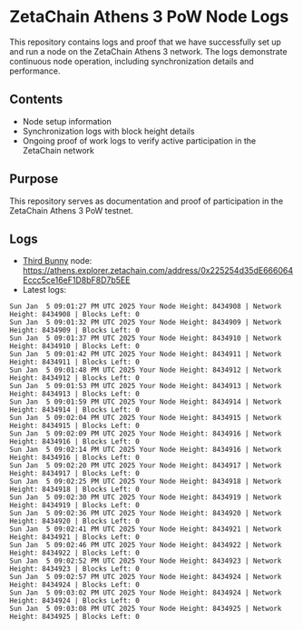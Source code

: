 # ZetaChain Athens 3 PoW Node Logs
This repository contains logs and proof that we have successfully set up and run a node on the ZetaChain Athens 3 network. The logs demonstrate continuous node operation, including synchronization details and performance.

## Contents
- Node setup information
- Synchronization logs with block height details
- Ongoing proof of work logs to verify active participation in the ZetaChain network

## Purpose
This repository serves as documentation and proof of participation in the ZetaChain Athens 3 PoW testnet.

## Logs

- [Third Bunny](https://thirdbunny.xyz/) node: https://athens.explorer.zetachain.com/address/0x225254d35dE666064Eccc5ce16eF1D8bF8D7b5EE
- Latest logs:
```
Sun Jan  5 09:01:27 PM UTC 2025 Your Node Height: 8434908 | Network Height: 8434908 | Blocks Left: 0
Sun Jan  5 09:01:32 PM UTC 2025 Your Node Height: 8434909 | Network Height: 8434909 | Blocks Left: 0
Sun Jan  5 09:01:37 PM UTC 2025 Your Node Height: 8434910 | Network Height: 8434910 | Blocks Left: 0
Sun Jan  5 09:01:42 PM UTC 2025 Your Node Height: 8434911 | Network Height: 8434911 | Blocks Left: 0
Sun Jan  5 09:01:48 PM UTC 2025 Your Node Height: 8434912 | Network Height: 8434912 | Blocks Left: 0
Sun Jan  5 09:01:53 PM UTC 2025 Your Node Height: 8434913 | Network Height: 8434913 | Blocks Left: 0
Sun Jan  5 09:01:59 PM UTC 2025 Your Node Height: 8434914 | Network Height: 8434914 | Blocks Left: 0
Sun Jan  5 09:02:04 PM UTC 2025 Your Node Height: 8434915 | Network Height: 8434915 | Blocks Left: 0
Sun Jan  5 09:02:09 PM UTC 2025 Your Node Height: 8434916 | Network Height: 8434916 | Blocks Left: 0
Sun Jan  5 09:02:14 PM UTC 2025 Your Node Height: 8434916 | Network Height: 8434916 | Blocks Left: 0
Sun Jan  5 09:02:20 PM UTC 2025 Your Node Height: 8434917 | Network Height: 8434917 | Blocks Left: 0
Sun Jan  5 09:02:25 PM UTC 2025 Your Node Height: 8434918 | Network Height: 8434918 | Blocks Left: 0
Sun Jan  5 09:02:30 PM UTC 2025 Your Node Height: 8434919 | Network Height: 8434919 | Blocks Left: 0
Sun Jan  5 09:02:36 PM UTC 2025 Your Node Height: 8434920 | Network Height: 8434920 | Blocks Left: 0
Sun Jan  5 09:02:41 PM UTC 2025 Your Node Height: 8434921 | Network Height: 8434921 | Blocks Left: 0
Sun Jan  5 09:02:46 PM UTC 2025 Your Node Height: 8434922 | Network Height: 8434922 | Blocks Left: 0
Sun Jan  5 09:02:52 PM UTC 2025 Your Node Height: 8434923 | Network Height: 8434923 | Blocks Left: 0
Sun Jan  5 09:02:57 PM UTC 2025 Your Node Height: 8434924 | Network Height: 8434924 | Blocks Left: 0
Sun Jan  5 09:03:02 PM UTC 2025 Your Node Height: 8434924 | Network Height: 8434924 | Blocks Left: 0
Sun Jan  5 09:03:08 PM UTC 2025 Your Node Height: 8434925 | Network Height: 8434925 | Blocks Left: 0
```
